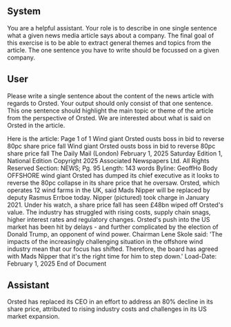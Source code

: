 ## System

You are a helpful assistant. Your role is to describe in one single sentence what a given news media article says about a company. The final goal of this exercise is to be able to extract general themes and topics from the article. The one sentence you have to write should be focussed on a given company.

## User


Please write a single sentence about the content of the news article with regards to Orsted. Your output should only consist of that one sentence.
This one sentence should highlight the main topic or theme of the article from the perspective of Orsted. We are interested about what is said on Orsted in the article.

Here is the article: Page 1 of 1
Wind giant Orsted ousts boss in bid to reverse 80pc share price fall
Wind giant Orsted ousts boss in bid to reverse 80pc share price fall
The Daily Mail (London)
February 1, 2025 Saturday
Edition 1, National Edition
Copyright 2025 Associated Newspapers Ltd. All Rights Reserved
Section: NEWS; Pg. 95
Length: 143 words
Byline: GeoffHo
Body
OFFSHORE wind giant Orsted has dumped its chief executive as it looks to reverse the 80pc collapse in its share 
price that he oversaw.
Orsted, which operates 12 wind farms in the UK, said Mads Nipper will be replaced by deputy Rasmus Errboe 
today. Nipper (pictured) took charge in January 2021.
Under his watch, a share price fall has seen £48bn wiped off Orsted's value. The industry has struggled with rising 
costs, supply chain snags, higher interest rates and regulatory changes.
Orsted's push into the US market has been hit by delays - and further complicated by the election of Donald 
Trump, an opponent of wind power. Chairman Lene Skole said: 'The impacts of the increasingly challenging 
situation in the offshore wind industry mean that our focus has shifted. Therefore, the board has agreed with Mads 
Nipper that it's the right time for him to step down.'
Load-Date: February 1, 2025
End of Document
            

## Assistant

Orsted has replaced its CEO in an effort to address an 80% decline in its share price, attributed to rising industry costs and challenges in its US market expansion.

